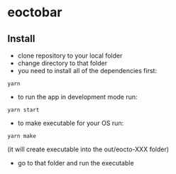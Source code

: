 # eoctobar

## Install
- clone repository to your local folder
- change directory to that folder
- you need to install all of the dependencies first: 
```
yarn
```

- to run the app in development mode run:
```
yarn start
```
- to make executable for your OS run: 
```
yarn make
```
(it will create executable into the out/eocto-XXX folder)

- go to that folder and run the executable

